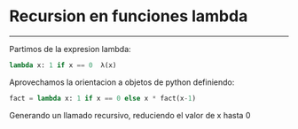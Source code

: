 # Recursion en funciones lambda
---
Partimos de la expresion lambda:

``` python
lambda x: 1 if x == 0  λ(x)
```
Aprovechamos la orientacion a objetos de python definiendo:
```python
fact = lambda x: 1 if x == 0 else x * fact(x-1)
```
Generando un llamado recursivo, reduciendo el valor de x hasta 0
